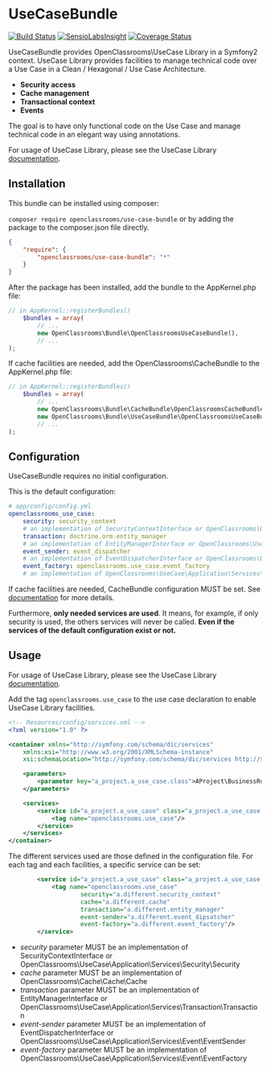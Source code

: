 UseCaseBundle
=============
[![Build Status](https://travis-ci.org/OpenClassrooms/UseCaseBundle.svg?branch=master)](https://travis-ci.org/OpenClassrooms/UseCaseBundle)
[![SensioLabsInsight](https://insight.sensiolabs.com/projects/5ac2e986-fda3-49d4-9529-4c1b9c7505b8/mini.png)](https://insight.sensiolabs.com/projects/5ac2e986-fda3-49d4-9529-4c1b9c7505b8)
[![Coverage Status](https://coveralls.io/repos/OpenClassrooms/UseCaseBundle/badge.png)](https://coveralls.io/r/OpenClassrooms/UseCaseBundle)

UseCaseBundle provides OpenClassrooms\UseCase Library in a Symfony2 context. 
UseCase Library provides facilities to manage technical code over a Use Case in a Clean / Hexagonal / Use Case Architecture.

- **Security access**
- **Cache management**
- **Transactional context**
- **Events**

The goal is to have only functional code on the Use Case and manage technical code in an elegant way using annotations.

For usage of UseCase Library, please see the UseCase Library [documentation](https://github.com/OpenClassrooms/UseCase/blob/master/README.md#usage).

## Installation
This bundle can be installed using composer:

```composer require openclassrooms/use-case-bundle```
or by adding the package to the composer.json file directly.

```json
{
    "require": {
        "openclassrooms/use-case-bundle": "*"
    }
}
```

After the package has been installed, add the bundle to the AppKernel.php file:

```php
// in AppKernel::registerBundles()
    $bundles = array(
        // ...
        new OpenClassrooms\Bundle\OpenClassroomsUseCaseBundle(),
        // ...
);
```
If cache facilities are needed, add the OpenClassrooms\CacheBundle to the AppKernel.php file:

```php
// in AppKernel::registerBundles()
    $bundles = array(
        // ...
        new OpenClassrooms\Bundle\CacheBundle\OpenClassroomsCacheBundle(),
        new OpenClassrooms\Bundle\UseCaseBundle\OpenClassroomsUseCaseBundle(),
        // ...
);
```

## Configuration
UseCaseBundle requires no initial configuration.

This is the default configuration:
```yaml
# app/config/config.yml
openclassrooms_use_case:
    security: security_context               
    # an implementation of SecurityContextInterface or OpenClassrooms\UseCase\Application\Services\Security\Security
    transaction: doctrine.orm.entity_manager
    # an implementation of EntityManagerInterface or OpenClassrooms\UseCase\Application\Services\Transaction\Transaction
    event_sender: event_dispatcher
    # an implementation of EventDispatcherInterface or OpenClassrooms\UseCase\Application\Services\Event\EventSender
    event_factory: openclassrooms.use_case.event_factory
    # an implementation of OpenClassrooms\UseCase\Application\Services\Event\EventFactory
```

If cache facilities are needed, CacheBundle configuration MUST be set. See [documentation](https://github.com/OpenClassrooms/CacheBundle/blob/master/README.md#configuration) for more details.

Furthermore, **only needed services are used**. It means, for example, if only security is used, the others services will never be called. **Even if the services of the default configuration exist or not.**

## Usage

For usage of UseCase Library, please see the UseCase Library [documentation](https://github.com/OpenClassrooms/UseCase/blob/master/README.md#usage).

Add the tag ```openclassrooms.use_case``` to the use case declaration to enable UseCase Library facilities.

```xml
<!-- Resources/config/services.xml -->
<?xml version="1.0" ?>

<container xmlns="http://symfony.com/schema/dic/services"
    xmlns:xsi="http://www.w3.org/2001/XMLSchema-instance"
    xsi:schemaLocation="http://symfony.com/schema/dic/services http://symfony.com/schema/dic/services/services-1.0.xsd">

    <parameters>
        <parameter key="a_project.a_use_case.class">AProject\BusinessRules\UseCases\AUseCase</parameter>
    </parameters>

    <services>
        <service id="a_project.a_use_case" class="a_project.a_use_case.class">
            <tag name="openclassrooms.use_case"/>
        </service>
    </services>
</container>
```

The different services used are those defined in the configuration file. 
For each tag and each facilities, a specific service can be set:

```xml
        <service id="a_project.a_use_case" class="a_project.a_use_case.class">
            <tag name="openclassrooms.use_case" 
                    security="a.different.security_context" 
                    cache="a.different.cache" 
                    transaction="a.different.entity_manager"
                    event-sender="a.different.event_dipsatcher"
                    event-factory="a.different.event_factory"/>
        </service>
```
- *security* parameter MUST be an implementation of SecurityContextInterface or OpenClassrooms\UseCase\Application\Services\Security\Security
- *cache* parameter MUST be an implementation of OpenClassrooms\Cache\Cache\Cache
- *transaction* parameter MUST be an implementation of EntityManagerInterface or OpenClassrooms\UseCase\Application\Services\Transaction\Transaction
- *event-sender* parameter MUST be an implementation of EventDispatcherInterface or OpenClassrooms\UseCase\Application\Services\Event\EventSender
- *event-factory* parameter MUST be an implementation of OpenClassrooms\UseCase\Application\Services\Event\EventFactory
